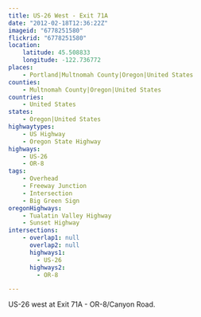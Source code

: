 ```yaml
---
title: US-26 West - Exit 71A
date: "2012-02-18T12:36:22Z"
imageid: "6778251580"
flickrid: "6778251580"
location:
    latitude: 45.508833
    longitude: -122.736772
places:
    - Portland|Multnomah County|Oregon|United States
counties:
    - Multnomah County|Oregon|United States
countries:
    - United States
states:
    - Oregon|United States
highwaytypes:
    - US Highway
    - Oregon State Highway
highways:
    - US-26
    - OR-8
tags:
    - Overhead
    - Freeway Junction
    - Intersection
    - Big Green Sign
oregonHighways:
    - Tualatin Valley Highway
    - Sunset Highway
intersections:
    - overlap1: null
      overlap2: null
      highways1:
        - US-26
      highways2:
        - OR-8

---
```

US-26 west at Exit 71A - OR-8/Canyon Road.